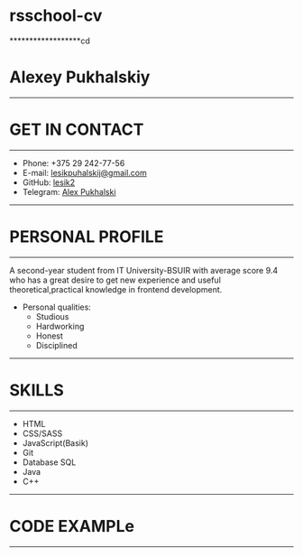 # rsschool-cv
******************cd
# Alexey Pukhalskiy
********************
# GET IN CONTACT
********************

* Phone: +375 29 242-77-56
* E-mail: lesikpuhalskij@gmail.com
* GitHub: [lesik2](https://github.com/lesik2)
* Telegram: [Alex Pukhalski](https://t.me/alexPukhalskiy)
***********************************************************
# PERSONAL PROFILE
****************************

A second-year student from IT University-BSUIR with average score 9.4 who has a great desire to get new experience and useful theoretical,practical knowledge in frontend development.

* Personal qualities:
    + Studious
    + Hardworking
    + Honest
    + Disciplined
************************************************************************
# SKILLS
*******************

* HTML
* CSS/SASS
* JavaScript(Basik)
* Git
* Database SQL
* Java
* C++
*******************************
# CODE EXAMPLe
*******************************



